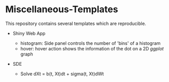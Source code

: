 # Miscellaneous-Templates

This repository contains several templates which are reproducible.

- Shiny Web App
  - histogram: Side panel controls the number of 'bins' of a histogram
  - hover: hover action shows the information of the dot on a 2D _ggplot_ graph
  
- SDE
  - Solve dXt = b(t, Xt)dt + sigma(t, Xt)dWt
